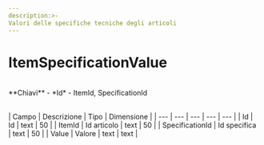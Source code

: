 ```yaml
---
description:>-
Valori delle specifiche tecniche degli articoli
---
```


# ItemSpecificationValue

<br>
**Chiavi**
- *Id*
- ItemId, SpecificationId
<br><br>

| Campo | Descrizione | Tipo | Dimensione | 
| --- | --- | --- | --- | --- |
| Id | Id | text | 50 |
| ItemId | Id articolo | text | 50 |
| SpecificationId | Id specifica | text | 50 |
| Value | Valore | text | text |

